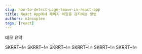 ```yaml
---
slug: how-to-detect-page-leave-in-react-app
title: React App에서 페이지 이탈을 감지하는 방법
authors: m1nsuplee
tags: [react]
---
```


데모 요약

<!--truncate-->

SKRRT~!🔥
SKRRT~!🔥
SKRRT~!🔥
SKRRT~!🔥
SKRRT~!🔥
SKRRT~!🔥
